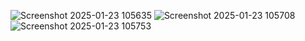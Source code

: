 ![Screenshot 2025-01-23 105635](https://github.com/user-attachments/assets/fb3a49d7-af66-4a2f-8d5b-6a6c2188ea99)
![Screenshot 2025-01-23 105708](https://github.com/user-attachments/assets/1698b09c-7be2-4920-a2bc-dae3173e1f39)
![Screenshot 2025-01-23 105753](https://github.com/user-attachments/assets/f8c6c5c0-ebf0-4611-af0c-3a6ceaeb853d)
